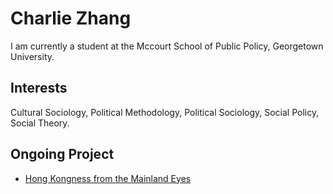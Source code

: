# Charlie Zhang

I am currently a student at the Mccourt School of Public Policy, Georgetown University. 

## Interests

Cultural Sociology, Political Methodology, Political Sociology, Social Policy, Social Theory. 

## Ongoing Project 
- [Hong Kongness from the Mainland Eyes](Project/Hong_Kongness_from_the_Mainland_Eyes.pdf)
